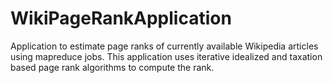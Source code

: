 # WikiPageRankApplication
Application to estimate page ranks of currently available Wikipedia articles using mapreduce jobs. This application uses iterative idealized and taxation based page rank algorithms to compute the rank.


